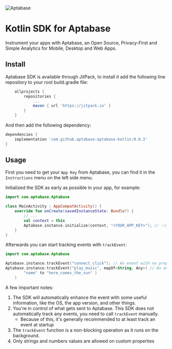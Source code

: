 ![Aptabase](https://aptabase.com/og.png)

# Kotlin SDK for Aptabase

Instrument your apps with Aptabase, an Open Source, Privacy-First and Simple Analytics for Mobile, Desktop and Web Apps.

## Install

Aptabase SDK is available through JitPack, to install it add the following line repository to your root build.gradle file:

```gradle
	allprojects {
		repositories {
			...
			maven { url 'https://jitpack.io' }
		}
	}
```

And then add the following dependency:

```gradle
dependencies {
    implementation 'com.github.aptabase:aptabase-kotlin:0.0.3'
}
```

## Usage

First you need to get your `App Key` from Aptabase, you can find it in the `Instructions` menu on the left side menu.

Initialized the SDK as early as possible in your app, for example:

```kotlin
import com.aptabase.Aptabase

class MainActivity : AppCompatActivity() {
    override fun onCreate(savedInstanceState: Bundle?) {
        // ...
        val context = this
        Aptabase.instance.initialize(context, "<YOUR_APP_KEY>"); // 👈 this is where you enter your App Key
    }
}
```

Afterwards you can start tracking events with `trackEvent`:

```kotlin
import com.aptabase.Aptabase

Aptabase.instance.trackEvent("connect_click"); // An event with no properties
Aptabase.instance.trackEvent("play_music", mapOf<String, Any>( // An event with a custom property
        "name" to "here_comes_the_sun" )
    ) 
```

A few important notes:

1. The SDK will automatically enhance the event with some useful information, like the OS, the app version, and other things.
2. You're in control of what gets sent to Aptabase. This SDK does not automatically track any events, you need to call `trackEvent` manually.
   - Because of this, it's generally recommended to at least track an event at startup
3. The `trackEvent` function is a non-blocking operation as it runs on the background.
4. Only strings and numbers values are allowed on custom properties